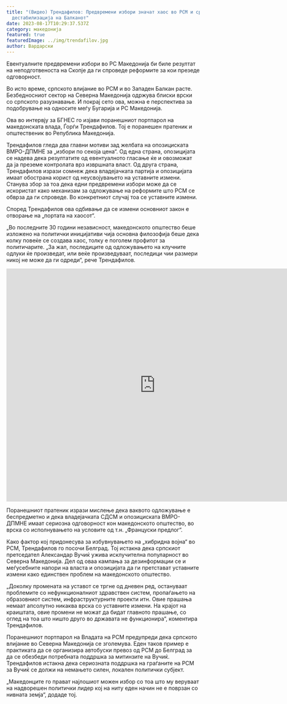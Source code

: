 ```yaml
---
title: "(Видео) Трендафилов: Предвремени избори значат хаос во РСМ и српска
  дестабилизација на Балканот"
date: 2023-08-17T10:29:37.537Z
category: македонија
featured: true
featuredImage: ../img/trendafilov.jpg
author: Вардарски
---
```

<!--StartFragment-->

Евентуалните предвремени избори во РС Македонија би биле резултат на неподготвеноста на Скопје да ги спроведе реформите за кои презеде одговорност.

Во исто време, српското влијание во РСМ и во Западен Балкан расте. Безбедносниот сектор на Северна Македонија одржува блиски врски со српското разузнавање. И покрај сето ова, можна е перспектива за подобрување на односите меѓу Бугарија и РС Македонија.

Ова во интервју за БГНЕС го изјави поранешниот портпарол на македонската влада, Ѓорѓи Трендафилов. Тој е поранешен пратеник и општественик во Република Македонија.

Трендафилов гледа два главни мотиви зад желбата на опозициската ВМРО-ДПМНЕ за „избори по секоја цена“. Од една страна, опозицијата се надева дека резултатите од евентуалното гласање ќе и овозможат да ја преземе контролата врз извршната власт. Од друга страна, Трендафилов изрази сомнеж дека владејачката партија и опозицијата имаат обострана корист од неусвојувањето на уставните измени. Станува збор за тоа дека едни предвремени избори може да се искористат како механизам за одложување на реформите што РСМ се обврза да ги спроведе. Во конкретниот случај тоа се уставните измени.

Според Трендафилов ова одбивање да се измени основниот закон е отворање на „портата на хаосот“.

„Во последните 30 години независност, македонското општество беше изложено на политички иницијативи чија основна филозофија беше дека колку повеќе се создава хаос, толку е поголем профитот за политичарите. „За жал, последиците од одложувањето на клучните одлуки ќе произведат, или веќе произведуваат, последици чии размери никој не може да ги одреди“, рече Трендафилов.

<!--EndFragment--><iframe width="775" height="608" src="https://www.youtube.com/embed/A6SB4ZLBPVc" title="Георги Трендафилов: Предсрочни избори означават хаос в РСМ" frameborder="0" allow="accelerometer; autoplay; clipboard-write; encrypted-media; gyroscope; picture-in-picture; web-share" allowfullscreen></iframe>



<!--StartFragment-->

Поранешниот пратеник изрази мислење дека ваквото одложување е беспредметно и дека владејачката СДСМ и опозициската ВМРО-ДПМНЕ имаат сериозна одговорност кон македонското општество, во врска со исполнувањето на условите од т.н. „Француски предлог“.

Како фактор кој придонесува за избувнувањето на „хибридна војна“ во РСМ, Трендафилов го посочи Белград. Тој истакна дека српскиот претседател Александар Вучиќ ужива исклучителна популарност во Северна Македонија. Дел од оваа кампања за дезинформации се и меѓусебните напори на власта и опозицијата да ги претстават уставните измени како единствен проблем на македонското општество.

„Доколку промената на уставот се тргне од дневен ред, остануваат проблемите со нефункционалниот здравствен систем, пропаѓањето на образовниот систем, инфраструктурните проекти итн. Овие прашања немаат апсолутно никаква врска со уставните измени. На крајот на краиштата, овие промени не можат да бидат главното прашање, со оглед на тоа што ништо друго во државата не функционира“, коментира Трендафилов.

Поранешниот портпарол на Владата на РСМ предупреди дека српското влијание во Северна Македонија се зголемува. Еден таков пример е практиката да се организира автобуски превоз од РСМ до Белград за да се обезбеди потребната поддршка за митинзите на Вучиќ. Трендафилов истакна дека сериозната поддршка на граѓаните на РСМ за Вучиќ се должи на немањето силен, локален политички субјект.

„Македонците го прават најлошиот можен избор со тоа што му веруваат на надворешен политички лидер кој на ниту еден начин не е поврзан со нивната земја“, додаде тој.

<!--EndFragment-->